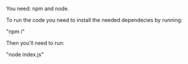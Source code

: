 You need: npm and node.

To run the code you need to install the needed dependecies by running:

"npm i"

Then you'll need to run:

"node index.js"

